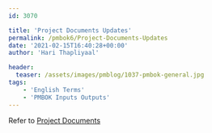 ```yaml
---
id: 3070    

title: 'Project Documents Updates'
permalink: /pmbok6/Project-Documents-Updates
date: '2021-02-15T16:40:28+00:00'
author: 'Hari Thapliyaal'

header:
  teaser: /assets/images/pmblog/1037-pmbok-general.jpg
tags:
    - 'English Terms'
    - 'PMBOK Inputs Outputs'
---
```


Refer to [Project Documents](/pmbok6/Project-Documents)
